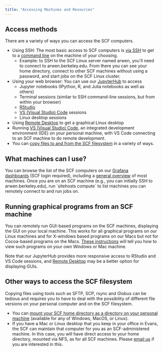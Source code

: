 ```yaml
---
title: "Accessing Machines and Resources"
---
```

## Access methods

There are a variety of ways you can access the SCF computers.

- Using SSH: The most basic access to SCF computers is
  [via SSH](/access/ssh) to get to a [command line](/faqs/unix)
  on the machine of your choosing.
  - Example: to SSH to the SCF Linux server named arwen, you'll need to
    connect to arwen.berkeley.edu. From there you can see your home
    directory, connect to other SCF machines without using a password,
    and start jobs on the SCF Linux cluster. 
- Using your web browser: You can use our [JupyterHub](/access/jupyterhub)
  to access
  - Jupyter notebooks (IPython, R, and Julia notebooks as well as
    others)
  - Terminal sessions (similar to SSH command-line sessions, but from
    within your browser)
  - [RStudio](/software/rstudio)
  - [VS (Visual Studio) Code](/software/vscode) sessions
  - Linux desktop sessions
- Using [Remote Desktop](/access/remote-desktop) to get a graphical Linux desktop
- Running [VS (Visual Studio) Code](/software/vscode), an integrated development environment (IDE) on your
  personal machine, with VS Code connecting to an SCF machine to do
  remote development.
- You can [copy files to and from the SCF filesystem](/access/copying-files) in a variety of ways.

## What machines can I use?

You can browse the list of the SCF computers on our
[Grafana dashboards](/servers/monitoring) (SCF login required), including a
[general
overview](https://grafana.stat.berkeley.edu/d/overview/1-overview?orgId=1)
of most machines. Once you are on an SCF machine (e.g., you can
initially SSH to arwen.berkeley.edu), run \`sitehosts compute\` to list
machines you can remotely connect to and run jobs on.

## Running graphical programs from an SCF machine

You can remotely run GUI-based programs on the SCF machines, displaying
the GUI on your local machine. This works for all graphical programs on
our Linux machines and for X-windows based programs on our Macs but not
for Cocoa-based programs on the Macs.
[These instructions](/access/X11) will tell you how to view such programs on your own
Windows or Mac machine.

Note that our JupyterHub provides more responsive access to RStudio and
VS Code sessions, and [Remote Desktop](/access/remote-desktop) may be a better option for displaying GUIs.

## Other ways to access the SCF filesystem

Copying files using tools such as SFTP, SCP, rsync and Globus can be
tedious and requires you to have to deal with the possibility of
different file versions on your personal computer and on the SCF
filesystem.

- You can [mount your SCF home directory as a directory on your personal machine](/access/remote-files) (available
  for any of Windows, MacOS, or Linux).
- If you have a Mac or Linux desktop that you keep in your office in
  Evans, the SCF can maintain that computer for you as an
  SCF-administered machine. In this case, you will have direct access to
  your home directory, mounted via NFS, as for all SCF machines. Please
  [email us](mailto:manager@stat.berkeley.edu) if you are interested in
  this.
